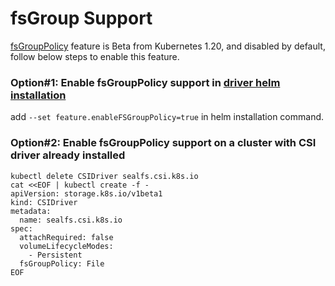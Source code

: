 # fsGroup Support

[fsGroupPolicy](https://kubernetes-csi.github.io/docs/support-fsgroup.html) feature is Beta from Kubernetes 1.20, and disabled by default, follow below steps to enable this feature.

### Option#1: Enable fsGroupPolicy support in [driver helm installation](../../../charts)

add `--set feature.enableFSGroupPolicy=true` in helm installation command.

### Option#2: Enable fsGroupPolicy support on a cluster with CSI driver already installed

```console
kubectl delete CSIDriver sealfs.csi.k8s.io
cat <<EOF | kubectl create -f -
apiVersion: storage.k8s.io/v1beta1
kind: CSIDriver
metadata:
  name: sealfs.csi.k8s.io
spec:
  attachRequired: false
  volumeLifecycleModes:
    - Persistent
  fsGroupPolicy: File
EOF
```
